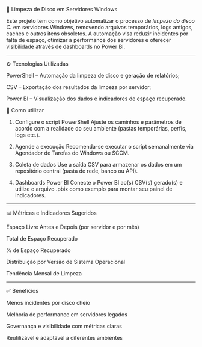 🧼 Limpeza de Disco em Servidores Windows

Este projeto tem como objetivo automatizar o processo de *limpeza do disco C:* em servidores Windows, removendo arquivos temporários, logs antigos, caches e outros itens obsoletos. A automação visa reduzir incidentes por falta de espaço, otimizar a performance dos servidores e oferecer visibilidade através de dashboards no Power BI.

---
⚙️ Tecnologias Utilizadas

PowerShell – Automação da limpeza de disco e geração de relatórios;

CSV – Exportação dos resultados da limpeza por servidor;

Power BI – Visualização dos dados e indicadores de espaço recuperado.


🚀 Como utilizar

1. Configure o script PowerShell
Ajuste os caminhos e parâmetros de acordo com a realidade do seu ambiente (pastas temporárias, perfis, logs etc.).


2. Agende a execução
Recomenda-se executar o script semanalmente via Agendador de Tarefas do Windows ou SCCM.


3. Coleta de dados
Use a saída CSV para armazenar os dados em um repositório central (pasta de rede, banco ou API).


4. Dashboards Power BI
Conecte o Power BI ao(s) CSV(s) gerado(s) e utilize o arquivo .pbix como exemplo para montar seu painel de indicadores.


---

📊 Métricas e Indicadores Sugeridos

Espaço Livre Antes e Depois (por servidor e por mês)

Total de Espaço Recuperado

% de Espaço Recuperado

Distribuição por Versão de Sistema Operacional

Tendência Mensal de Limpeza



---

✅ Benefícios

Menos incidentes por disco cheio

Melhoria de performance em servidores legados

Governança e visibilidade com métricas claras

Reutilizável e adaptável a diferentes ambientes

